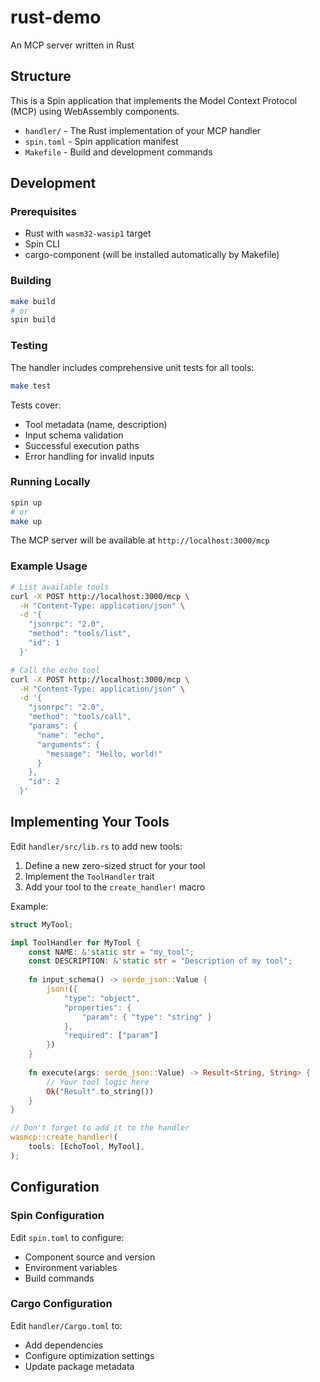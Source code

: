 # rust-demo

An MCP server written in Rust

## Structure

This is a Spin application that implements the Model Context Protocol (MCP) using WebAssembly components.

- `handler/` - The Rust implementation of your MCP handler
- `spin.toml` - Spin application manifest
- `Makefile` - Build and development commands

## Development

### Prerequisites

- Rust with `wasm32-wasip1` target
- Spin CLI
- cargo-component (will be installed automatically by Makefile)

### Building

```bash
make build
# or
spin build
```

### Testing

The handler includes comprehensive unit tests for all tools:

```bash
make test
```

Tests cover:
- Tool metadata (name, description)
- Input schema validation
- Successful execution paths
- Error handling for invalid inputs

### Running Locally

```bash
spin up
# or
make up
```

The MCP server will be available at `http://localhost:3000/mcp`

### Example Usage

```bash
# List available tools
curl -X POST http://localhost:3000/mcp \
  -H "Content-Type: application/json" \
  -d '{
    "jsonrpc": "2.0",
    "method": "tools/list",
    "id": 1
  }'

# Call the echo tool
curl -X POST http://localhost:3000/mcp \
  -H "Content-Type: application/json" \
  -d '{
    "jsonrpc": "2.0",
    "method": "tools/call",
    "params": {
      "name": "echo",
      "arguments": {
        "message": "Hello, world!"
      }
    },
    "id": 2
  }'
```

## Implementing Your Tools

Edit `handler/src/lib.rs` to add new tools:

1. Define a new zero-sized struct for your tool
2. Implement the `ToolHandler` trait
3. Add your tool to the `create_handler!` macro

Example:
```rust
struct MyTool;

impl ToolHandler for MyTool {
    const NAME: &'static str = "my_tool";
    const DESCRIPTION: &'static str = "Description of my tool";
    
    fn input_schema() -> serde_json::Value {
        json!({
            "type": "object",
            "properties": {
                "param": { "type": "string" }
            },
            "required": ["param"]
        })
    }
    
    fn execute(args: serde_json::Value) -> Result<String, String> {
        // Your tool logic here
        Ok("Result".to_string())
    }
}

// Don't forget to add it to the handler
wasmcp::create_handler!(
    tools: [EchoTool, MyTool],
);
```

## Configuration

### Spin Configuration

Edit `spin.toml` to configure:
- Component source and version
- Environment variables
- Build commands

### Cargo Configuration

Edit `handler/Cargo.toml` to:
- Add dependencies
- Configure optimization settings
- Update package metadata